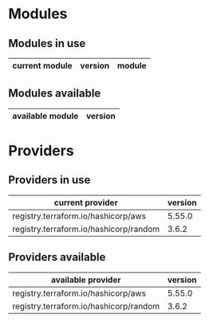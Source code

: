 # Modules

## Modules in use

current module | version | module
-------------- | ------- | ------

## Modules available

available module | version
---------------- | -------

# Providers

## Providers in use

current provider | version
---------------- | -------
registry.terraform.io/hashicorp/aws | 5.55.0
registry.terraform.io/hashicorp/random | 3.6.2

## Providers available

available provider | version
------------------ | -------
registry.terraform.io/hashicorp/aws | 5.55.0
registry.terraform.io/hashicorp/random | 3.6.2
